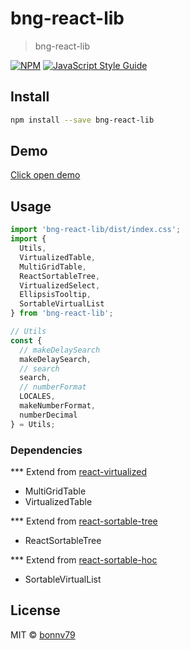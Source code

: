# bng-react-lib

> bng-react-lib

[![NPM](https://img.shields.io/npm/v/bng-react-lib.svg)](https://www.npmjs.com/package/bng-react-lib) [![JavaScript Style Guide](https://img.shields.io/badge/code_style-standard-brightgreen.svg)](https://standardjs.com)

## Install

```bash
npm install --save bng-react-lib
```

## Demo
<a href="https://bonnv79.github.io/bng-react-lib/">Click open demo<a/>

## Usage

```jsx
import 'bng-react-lib/dist/index.css';
import { 
  Utils,
  VirtualizedTable, 
  MultiGridTable,
  ReactSortableTree,
  VirtualizedSelect,
  EllipsisTooltip,
  SortableVirtualList
} from 'bng-react-lib';

// Utils
const { 
  // makeDelaySearch
  makeDelaySearch,
  // search
  search,
  // numberFormat
  LOCALES,
  makeNumberFormat,
  numberDecimal
} = Utils;

```

### Dependencies

*** Extend from [react-virtualized](https://github.com/bvaughn/react-virtualized)

- MultiGridTable
- VirtualizedTable

*** Extend from [react-sortable-tree](https://github.com/frontend-collective/react-sortable-tree)

- ReactSortableTree

*** Extend from [react-sortable-hoc](https://github.com/clauderic/react-sortable-hoc)

- SortableVirtualList

## License

MIT © [bonnv79](https://github.com/bonnv79)
